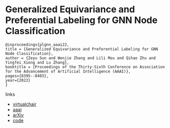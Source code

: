 # Generalized Equivariance and Preferential Labeling for GNN Node Classification

```
@inproceedings{plgnn_aaai22,
title = {Generalized Equivariance and Preferential Labeling for GNN Node Classification},
author = {Zeyu Sun and Wenjie Zhang and Lili Mou and Qihao Zhu and Yingfei Xiong and Lu Zhang},
booktitle = {Proceedings of the Thirty-Sixth Conference on Association for the Advancement of Artificial Intelligence (AAAI)},
pages={8395--8403},
year={2022}
}
```

links
- [virtualchair](https://aaai-2022.virtualchair.net/poster_aaai5873)
- [aaai](https://ojs.aaai.org/index.php/AAAI/article/view/20815)
- [arXiv](https://arxiv.org/abs/2102.11485)
- [code](https://github.com/zysszy/Preferential-Labeling)
